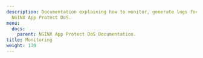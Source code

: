 ```yaml
---
description: Documentation explaining how to monitor, generate logs for, and debug
  NGINX App Protect DoS.
menu:
  docs:
    parent: NGINX App Protect DoS Documentation.
title: Monitoring
weight: 130
---
```

